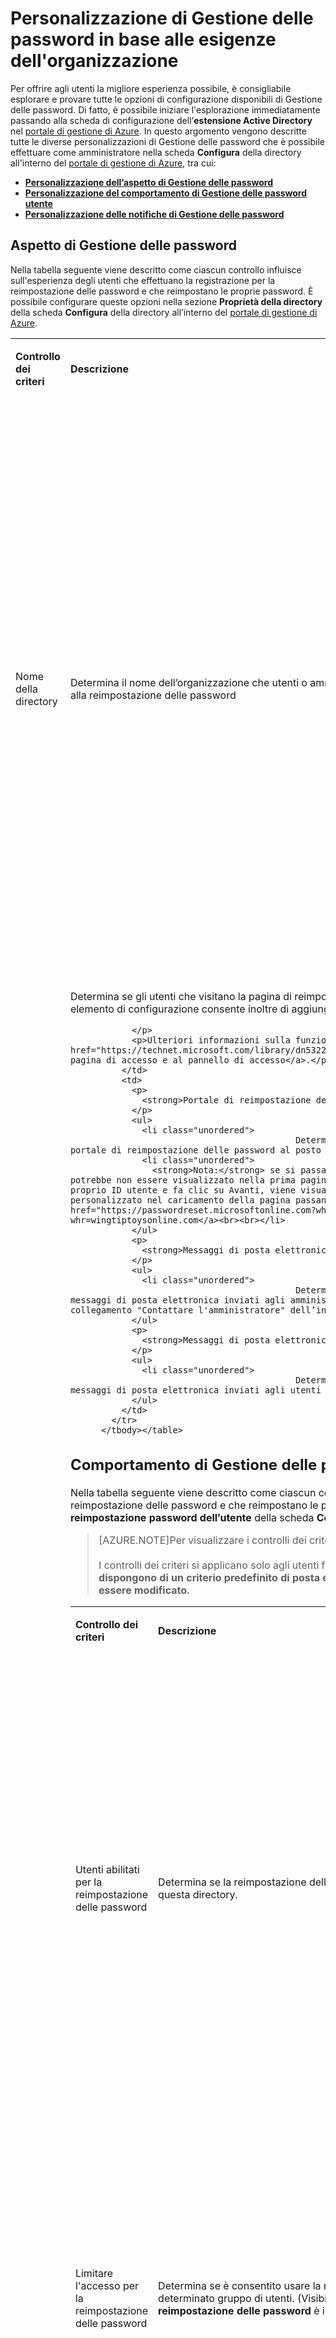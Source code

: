 <properties 
	pageTitle="Personalizzare: Gestione delle password di Azure AD | Microsoft Azure" 
	description="Come personalizzare l'aspetto, il comportamento e le notifiche di Gestione delle password in Azure AD in base alle proprie esigenze." 
	services="active-directory" 
	documentationCenter="" 
	authors="asteen" 
	manager="kbrint" 
	editor="billmath"/>

<tags 
	ms.service="active-directory" 
	ms.workload="identity" 
	ms.tgt_pltfrm="na" 
	ms.devlang="na" 
	ms.topic="article" 
	ms.date="06/08/2015" 
	ms.author="asteen"/>

# Personalizzazione di Gestione delle password in base alle esigenze dell'organizzazione
Per offrire agli utenti la migliore esperienza possibile, è consigliabile esplorare e provare tutte le opzioni di configurazione disponibili di Gestione delle password. Di fatto, è possibile iniziare l'esplorazione immediatamente passando alla scheda di configurazione dell’**estensione Active Directory** nel [portale di gestione di Azure](https://manage.windowsazure.com). In questo argomento vengono descritte tutte le diverse personalizzazioni di Gestione delle password che è possibile effettuare come amministratore nella scheda **Configura** della directory all'interno del [portale di gestione di Azure](https://manage.windowsazure.com), tra cui:

- [**Personalizzazione dell’aspetto di Gestione delle password**](#password-managment-look-and-feel)
- [**Personalizzazione del comportamento di Gestione delle password utente**](#password-management-behavior)
- [**Personalizzazione delle notifiche di Gestione delle password**](#password-management-notifications)

## Aspetto di Gestione delle password
Nella tabella seguente viene descritto come ciascun controllo influisce sull'esperienza degli utenti che effettuano la registrazione per la reimpostazione delle password e che reimpostano le proprie password. È possibile configurare queste opzioni nella sezione **Proprietà della directory** della scheda **Configura** della directory all’interno del [portale di gestione di Azure](https://manage.windowsazure.com).

<table>
            <tbody><tr>
              <td>
                <p>
                  <strong>Controllo dei criteri</strong>
                </p>
              </td>
              <td>
                <p>
                  <strong>Descrizione</strong>
                </p>
              </td>
              <td>
                <p>
                  <strong>Effetti</strong>
                </p>
              </td>
            </tr>
            <tr>
              <td>
                <p>Nome della directory</p>
              </td>
              <td>
                <p>Determina il nome dell’organizzazione che utenti o amministratori visualizzano nelle comunicazioni tramite messaggi di posta elettronica relativi alla reimpostazione delle password</p>
              </td>
              <td>
                <p>
                  <strong>Messaggi di posta elettronica "Contattare l'amministratore":</strong>
                </p>
                <ul>
                  <li class="unordered">
												Determina il nome descrittivo dell’indirizzo del mittente, ad esempio "Microsoft per conto di <strong>Wingtip Toys</strong>"<br><br></li>
                  <li class="unordered">
												Determina il nome oggetto del messaggio di posta elettronica, ad esempio "Codice di verifica del messaggio di posta elettronica dell'account <strong>Wingtip Toys</strong>"<br><br></li>
                </ul>
                <p>
                  <strong>Messaggi di posta elettronica di reimpostazione delle password:</strong>
                </p>
                <ul>
                  <li class="unordered">
												Determina il nome descrittivo dell’indirizzo del mittente, ad esempio "Microsoft per conto di <strong>Wingtip Toys</strong>"<br><br></li>
                </ul>
              </td>
            </tr>
            <tr>
              <td>
                <p>Aspetto della pagina di accesso e del pannello di accesso</p>
              </td>
              <td>
                <p>Determina se gli utenti che visitano la pagina di reimpostazione delle password visualizzano il logo Microsoft o il logo personalizzato. Questo elemento di configurazione consente inoltre di aggiungere informazioni personalizzate alla pagina di accesso e al pannello di accesso.</p>
                <p>
                  
                </p>
                <p>Ulteriori informazioni sulla funzionalità di personalizzazione del tenant sono disponibili in <a href="https://technet.microsoft.com/library/dn532270.aspx">Aggiungere informazioni personalizzate distintive dell’azienda alla pagina di accesso e al pannello di accesso</a>.</p>
              </td>
              <td>
                <p>
                  <strong>Portale di reimpostazione delle password:</strong>
                </p>
                <ul>
                  <li class="unordered">
												Determina se il logo personalizzato viene visualizzato o meno nella parte superiore del portale di reimpostazione delle password al posto del logo Microsoft predefinito.<br><br></li>
                  <li class="unordered">
                    <strong>Nota:</strong> se si passa direttamente alla pagina di reimpostazione delle password, il logo personalizzato potrebbe non essere visualizzato nella prima pagina del portale di reimpostazione delle password. Una volta che un utente immette il proprio ID utente e fa clic su Avanti, viene visualizzato il logo personalizzato. È possibile forzare la visualizzazione del logo personalizzato nel caricamento della pagina passando il parametro whr nella pagina di reimpostazione delle password, come segue: <a href="https://passwordreset.microsoftonline.com?whr=wingtiptoysonline.com">https://passwordreset.microsoftonline.com?whr=wingtiptoysonline.com</a><br><br></li>
                </ul>
                <p>
                  <strong>Messaggi di posta elettronica "Contattare l'amministratore":</strong>
                </p>
                <ul>
                  <li class="unordered">
												Determina se il logo personalizzato viene visualizzato o meno nella parte inferiore dei messaggi di posta elettronica inviati agli amministratori quando l’utente sceglie di contattare l'amministratore facendo clic sul collegamento "Contattare l'amministratore" dell’interfaccia utente di reimpostazione delle password.<br><br></li>
                </ul>
                <p>
                  <strong>Messaggi di posta elettronica di reimpostazione delle password:</strong>
                </p>
                <ul>
                  <li class="unordered">
												Determina se il logo personalizzato viene visualizzato o meno nella parte inferiore dei messaggi di posta elettronica inviati agli utenti quando reimpostano le password.<br><br></li>
                </ul>
              </td>
            </tr>
          </tbody></table>

## Comportamento di Gestione delle password
Nella tabella seguente viene descritto come ciascun controllo influisce sull'esperienza degli utenti che effettuano la registrazione per la reimpostazione delle password e che reimpostano le proprie password. È possibile configurare queste opzioni nella sezione **Criteri di reimpostazione password dell’utente** della scheda **Configura** della directory nel [portale di gestione di Azure](https://manage.windowsazure.com).

> [AZURE.NOTE]Per visualizzare i controlli dei criteri, all'account amministratore usato deve essere assegnata una licenza AAD Premium.<br><br>I controlli dei criteri si applicano solo agli utenti finali che reimpostano le proprie password e non agli amministratori. **Gli amministratori dispongono di un criterio predefinito di posta elettronica alternativa e/o di telefono cellulare specificato da Microsoft che non può essere modificato.**

<table>
            <tbody><tr>
              <td>
                <p>
                  <strong>Controllo dei criteri</strong>
                </p>
              </td>
              <td>
                <p>
                  <strong>Descrizione</strong>
                </p>
              </td>
              <td>
                <p>
                  <strong>Effetti</strong>
                </p>
              </td>
            </tr>
            <tr>
              <td>
                <p>Utenti abilitati per la reimpostazione delle password</p>
              </td>
              <td>
                <p>Determina se la reimpostazione delle password è abilitata per gli utenti in questa directory. </p>
              </td>
              <td>
                <p>
                  <strong>Portale di registrazione:</strong>
                </p>
                <ul>
                  <li class="unordered">
												Se impostato su no, nessun utente può registrare i dati della richiesta di verifica.<br><br></li>
                  <li class="unordered">
												Se impostato su Sì, qualsiasi utente finale nella directory può registrare i dati della richiesta di verifica visitando il portale di registrazione in <a href="http://aka.ms/ssprsetup">http://aka.ms/ssprsetup</a>.<br><br></li>
                  <li class="unordered">
                    <strong>Nota:</strong> per poter effettuare la registrazione per la reimpostazione delle password, agli utenti deve essere stata assegnata una licenza Azure AD Premium o Basic.<br><br></li>
                </ul>
                <p>
                  <strong>Portale di reimpostazione delle password:</strong>
                </p>
                <ul>
                  <li class="unordered">
												Se impostato su No, gli utenti visualizzano un messaggio che informa che, per reimpostare la password, è necessario contattare l'amministratore.<br><br></li>
                  <li class="unordered">
												Se impostato su Sì, gli utenti possono reimpostare automaticamente le password visitando il sito <a href="http://passwordreset.microsoftonline.com">http://passwordreset.microsoftonline.com</a> oppure facendo clic sul collegamento <strong>Impossibile accedere all'account</strong> in qualsiasi pagina di accesso ID organizzazione.<br><br></li>
                  <li class="unordered">
                    <strong>Nota:</strong> per poter reimpostare le password, agli utenti deve essere stata assegnata una licenza Azure AD Premium o Basic.<br><br></li>
                </ul>
              </td>
            </tr>
            <tr>
              <td>
                <p>Limitare l'accesso per la reimpostazione delle password</p>
              </td>
              <td>
                <p>Determina se è consentito usare la reimpostazione delle password solo a un determinato gruppo di utenti. (Visibile solo se <strong>Utenti abilitati per la reimpostazione delle password</strong> è impostato su <strong>Sì</strong>).</p>
              </td>
              <td>
                <p>
                  <strong>Portale di registrazione:</strong>
                </p>
                <ul>
                  <li class="unordered">
												Se impostato su No, tutti gli utenti finali nella directory possono effettuare la registrazione per la reimpostazione delle password in <a href="http://aka.ms/ssprsetup">http://aka.ms/ssprsetup</a><br><br></li>
                  <li class="unordered">
												Se impostato su Sì, solo gli utenti finali specificati nel controllo <strong>Gruppo che può eseguire la reimpostazione delle password</strong> possono effettuare la registrazione per la reimpostazione delle password in <a href="http://aka.ms/ssprsetup">http://aka.ms/ssprsetup</a><br><br></li>
                </ul>
                <p>
                  <strong>Portale di reimpostazione delle password:</strong>
                </p>
                <ul>
                  <li class="unordered">
												Se impostato su No, tutti gli utenti finali nella directory possono reimpostare le password.<br><br></li>
                  <li class="unordered">
												Se impostato su Sì, solo gli utenti finali specificati nel controllo <strong>Gruppo che può eseguire la reimpostazione delle password</strong> possono reimpostare le password.<br><br></li>
                </ul>
              </td>
            </tr>
            <tr>
              <td>
                <p>Gruppo che può eseguire la reimpostazione delle password</p>
              </td>
              <td>
                <p>Determina quale gruppo di utenti finali è autorizzato a usare la reimpostazione delle password. </p>
                <p>
                  
                </p>
                <p>(Visibile solo se <strong>Limitare l’accesso per la reimpostazione delle password</strong> è impostato su <strong>Sì</strong>).</p>
              </td>
              <td>
                <p>
                  <strong>Nota:</strong>
                </p>
                <ul>
                  <li class="unordered">
												Se non viene specificato alcun gruppo e si fa clic su <strong>Salva</strong>, un gruppo vuoto denominato <strong>SSPRSecurityGroupUsers</strong> viene creato automaticamente.<br><br></li>
                  <li class="unordered">
												Se si vuole specificare il proprio gruppo, è possibile fornire il proprio nome visualizzato.<br><br></li>
                </ul>
                <p>
                  <strong>Portale di registrazione:</strong>
                </p>
                <ul>
                  <li class="unordered">
												Se <strong>Limitare l'accesso per la reimpostazione delle password</strong> è impostato su <strong>Sì</strong>, solo gli utenti finali di questo gruppo sono in grado di effettuare la registrazione per la reimpostazione delle password. <br><br></li>
                </ul>
                <p>
                  <strong>Portale di reimpostazione delle password:</strong>
                </p>
                <ul>
                  <li class="unordered">
												Se <strong>Limitare l'accesso per la reimpostazione delle password</strong> è impostato su <strong>Sì</strong>, solo gli utenti finali di questo gruppo sono in grado di effettuare la reimpostazione delle password.<br><br></li>
                </ul>
              </td>
            </tr>
            <tr>
              <td>
                <p>Metodi di autenticazione disponibili per gli utenti</p>
              </td>
              <td>
                <p>Determina le richieste di verifica che un utente è autorizzato a usare per reimpostare la propria password.</p>
                <p>
                  
                </p>
                <p>(Visibile solo se <strong>Utenti abilitati per la reimpostazione delle password</strong> è impostato su <strong>Sì</strong>).</p>
              </td>
              <td>
                <p>
                  
                </p>
                <p>
                  
                </p>
                <p>
                  <strong>Nota:</strong>
                </p>
                <ul>
                  <li class="unordered">
												È necessario selezionare almeno un'opzione.<br><br></li>
                  <li class="unordered">
												Si consiglia l'abilitazione di almeno 2 opzioni per offrire agli utenti la massima flessibilità durante la reimpostazione delle password.<br><br></li>
                  <li class="unordered">
												Se si usano le domande di sicurezza, si consiglia di usarle in combinazione con un altro metodo di autenticazione, in quanto le domande di sicurezza possono essere meno sicure dei metodi reimpostazione delle password basati sul telefono o la posta elettronica.<br><br></li>
                </ul>
                <p>
                  <strong>Campi di directory da usare</strong>
                </p>
                <ul>
                  <li class="unordered">
												Telefono ufficio corrisponde all’attributo <strong>Telefono ufficio</strong> di un oggetto utente nella directory.<br><br></li>
                  <li class="unordered">
												Telefono cellulare corrisponde all’attributo <strong>Cellulare per l’autenticazione</strong> (non visibile pubblicamente) o all’attributo <strong>Telefono cellulare</strong> (visibile pubblicamente) di un oggetto utente nella directory. Il servizio cerca i dati prima in <strong>Telefono per l’autenticazione</strong> e, se non sono presenti, esegue il fallback all’attributo <strong>Telefono cellulare</strong>.<br><br></li>
                  <li class="unordered">
												Indirizzo di posta elettronica alternativo corrisponde all’attributo <strong>Indirizzo di posta elettronica per l’autenticazione</strong> (non visibile pubblicamente) o all’attributo <strong>Indirizzo di posta elettronica alternativo</strong> di un oggetto utente nella directory. Il servizio cerca i dati prima in <strong>Indirizzo di posta elettronica per l’autenticazione</strong> e, se non sono presenti, esegue il fallback all’attributo <strong>Indirizzo di posta elettronica alternativo</strong>.<br><br></li>
                  <li class="unordered">
												Le domande di sicurezza vengono archiviate privatamente e in modo sicuro in un oggetto utente nella directory e gli utenti possono rispondere a tali domande solo durante la registrazione. Per motivi di sicurezza, attualmente un amministratore non può modificare o visualizzare queste risposte in alcun modo.<br><br></li>
                  <li class="unordered">
                    <strong>Nota: </strong>per impostazione predefinita, solo gli attributi cloud Telefono ufficio e Telefono cellulare vengono sincronizzati con la directory cloud dalla directory locale. Per ulteriori informazioni sugli attributi locali sincronizzati con il cloud, vedere <a href="https://msdn.microsoft.com/library/azure/dn764938.aspx">Attributi sincronizzati con Azure AD.</a><br><br></li>
                </ul>
                <p>
                  <strong>Portale di registrazione:</strong>
                </p>
                <ul>
                  <li class="unordered">
												Influisce sui metodi di autenticazione visualizzati durante la registrazione degli utenti. Se non si abilita un determinato metodo di autenticazione, gli utenti non saranno in grado di effettuare la registrazione automatica per tale metodo di autenticazione.<br><br></li>
                  <li class="unordered">
                    <strong>Nota: </strong>gli utenti non sono attualmente in grado di registrare i propri numeri di telefono ufficio, tale metodo di autenticazione deve essere definito dall'amministratore.<br><br></li>
                </ul>
                <p>
                  <strong>Portale di reimpostazione delle password:</strong>
                </p>
                <ul>
                  <li class="unordered">
												Determina i metodi di autenticazione che un utente può usare come richieste di verifica per un determinato passaggio di verifica. Ad esempio, se per un utente sono disponibili dati in entrambi i campi <strong>Telefono ufficio</strong> e <strong>Telefono per l'autenticazione</strong> in Azure Active Directory, l’utente può usare uno di questi metodi di autenticazione per ripristinare la propria password.<br><br></li>
                  <li class="unordered">
                    <strong>Nota: </strong>gli utenti saranno in grado di reimpostare la password se e solo se sono presenti dati nei metodi di autenticazione abilitati dall’amministratore.<br><br></li>
                </ul>
              </td>
            </tr>
            <tr>
              <td>
                <p>Numero di metodi di autenticazione necessari</p>
              </td>
              <td>
                <p>Determina il numero minimo di metodi di autenticazione disponibili che un utente deve usare per reimpostare la propria password.</p>
                <p>
                  
                </p>
                <p>(Visibile solo se <strong>Utenti abilitati per la reimpostazione delle password</strong> è impostato su <strong>Sì</strong>).</p>
              </td>
              <td>
                <p>
                  <strong>Nota:</strong>
                </p>
                <ul>
                  <li class="unordered">
												Può essere impostato su 1 o 2 metodi di autenticazione necessari.<br><br></li>
                </ul>
                <p>
                  <strong>Portale di registrazione:</strong>
                </p>
                <ul>
                  <li class="unordered">
												Determina il numero minimo di metodi di autenticazione che un utente deve registrare per poter essere in grado di terminare l'esperienza di registrazione.<br><br></li>
                </ul>
                <p>
                  <strong>Portale di reimpostazione delle password:</strong>
                </p>
                <ul>
                  <li class="unordered">
												Influisce sul numero di passaggi di verifica che un utente deve effettuare per poter essere in grado di reimpostare una password. Un passaggio di verifica viene definito come un passaggio effettuato da un utente usando le informazioni di autenticazione, ad esempio una chiamata al telefono dell’ufficio o un messaggio di posta elettronica all’indirizzo di posta elettronica alternativo, per verificare l'account.<br><br></li>
                  <li class="unordered">
                    <strong>Nota:</strong> se un utente non dispone della quantità necessaria di informazioni di autenticazione definite sul proprio account per reimpostare correttamente la password in base ai criteri impostati, viene visualizzata una pagina di errore che invita l’utente a richiedere a un amministratore di reimpostare la password.  <br><br></li>
                </ul>
              </td>
            </tr>
            <tr>
              <td>
                <p>Numero di domande necessarie per la registrazione</p>
              </td>
              <td>
                <p>Determina il numero minimo di domande a cui un utente deve rispondere quando effettua la registrazione con l’opzione delle domande di sicurezza.</p>
                <p>(Visibile solo se la casella di controllo <strong>Domande di sicurezza</strong> è abilitata).</p>
              </td>
              <td>
                <p>
                  <strong>Nota:</strong>
                </p>
                <ul>
                  <li class="unordered">
												Può essere impostato su 3-5 domande necessarie per la registrazione.<br><br></li>
                  <li class="unordered">
												Il numero di domande necessarie per la registrazione deve essere maggiore o uguale al numero di domande necessarie per la reimpostazione.<br><br></li>
                  <li class="unordered">
												È consigliabile impostare il numero di domande necessarie per la registrazione su un valore maggiore rispetto al numero di domande necessarie per la reimpostazione, in modo che gli utenti abbiano maggiore flessibilità durante la reimpostazione delle password. Questa configurazione è inoltre più sicura perché l’utente dovrà rispondere a domande selezionate casualmente dal pool di tutte le domande registrate.<br><br></li>
                </ul>
                <p>
                  <strong>Portale di registrazione:</strong>
                </p>
                <ul>
                  <li class="unordered">
												Determina il numero minimo di domande a cui un utente deve rispondere per essere considerato completamente registrato per la reimpostazione delle password.<br><br></li>
                </ul>
              </td>
            </tr>
            <tr>
              <td>
                <p>Numero di domande necessarie per la reimpostazione </p>
              </td>
              <td>
                <p>Determina il numero minimo di domande a cui un utente deve rispondere quando reimposta una password.</p>
                <p>
                  
                </p>
                <p>(Visibile solo se la casella di controllo <strong>Domande di sicurezza</strong> è abilitata).</p>
              </td>
              <td>
                <p>
                  <strong>Nota:</strong>
                </p>
                <ul>
                  <li class="unordered">
												Può essere impostato su 3-5 domande necessarie per la reimpostazione.<br><br></li>
                  <li class="unordered">
												Il numero di domande necessarie per la reimpostazione deve essere minore o uguale al numero di domande necessarie per la registrazione.<br><br></li>
                </ul>
                <p>
                  <strong>Portale di reimpostazione delle password:</strong>
                </p>
                <ul>
                  <li class="unordered">
												Determina il numero minimo di domande a cui un utente deve rispondere affinché la password dell’utente possa essere reimpostata.<br><br></li>
                  <li class="unordered">
												Al momento della reimpostazione della password, questo numero di domande verrà selezionato casualmente dall'elenco totale di domande registrate dell’utente. Ad esempio, se l'utente ha registrato 5 domande, 3 delle 5 domande verranno selezionate casualmente quando l'utente accede per reimpostare una password. L'utente deve quindi rispondere correttamente a tutte queste domande affinché la password possa essere reimpostata.<br><br></li>
                </ul>
              </td>
            </tr>
            <tr>
              <td>
                <p>Domanda di sicurezza</p>
              </td>
              <td>
                <p>Definisce le domande di sicurezza che gli utenti possono scegliere durante la registrazione per la reimpostazione delle password e durante la reimpostazione delle password.</p>
                <p>
                  
                </p>
                <p>(Visibile solo se la casella di controllo <strong>Domande di sicurezza</strong> è abilitata).</p>
              </td>
              <td>
                <p>
                  <strong>Nota:</strong>
                </p>
                <ul>
                  <li class="unordered">
												È possibile definire fino a 20 domande.<br><br></li>
                  <li class="unordered">
												Il limite massimo di caratteri della domanda è 200 caratteri.<br><br></li>
                  <li class="unordered">
												Il limite minimo di caratteri della risposta è 3 caratteri.<br><br></li>
                  <li class="unordered">
												Il limite massimo di caratteri della risposta è 40 caratteri.<br><br></li>
                  <li class="unordered">
												Gli utenti potrebbero non rispondere alla stessa domanda due volte.<br><br></li>
                  <li class="unordered">
												Gli utenti potrebbero non fornire la stessa risposta a due diverse domande due volte.<br><br></li>
                  <li class="unordered">
												Qualsiasi set di caratteri può essere usato per definire domande e risposte (compresi i caratteri Unicode).<br><br></li>
                  <li class="unordered">
												Il numero di domande definite deve essere maggiore o uguale al numero di domande necessarie per la registrazione.<br><br></li>
                  <li class="unordered">
												La definizione di diverse domande per impostazioni locali diverse non è ancora supportata, ma lo sarà in futuro.<br><br></li>
                </ul>
                <p>
                  <strong>Portale di registrazione:</strong>
                </p>
                <ul>
                  <li class="unordered">
												Determina le domande a cui un utente è in grado di fornire risposte durante la registrazione per la reimpostazione delle password.<br><br></li>
                </ul>
                <p>
                  <strong>Portale di reimpostazione delle password:</strong>
                </p>
                <ul>
                  <li class="unordered">
												Determina le domande che un utente è in grado di usare per reimpostare una password.<br><br></li>
                </ul>
              </td>
            </tr>
            <tr>
              <td>
                <p>Richiedere agli utenti di effettuare la registrazione quando accedono al pannello di accesso</p>
                <p>
                  
                </p>
              </td>
              <td>
                <p>Determina se a un utente viene richiesto di registrare i dati di contatto per la reimpostazione delle password la volta successiva che accede al pannello di accesso.</p>
                <p>
                  
                </p>
                <p>(Visibile solo se <strong>Utenti abilitati per la reimpostazione delle password</strong> è impostato su <strong>Sì</strong>).</p>
              </td>
              <td>
                <p>
                  
                </p>
                <p>
                  
                </p>
                <p>
                  <strong>Nota:</strong>
                </p>
                <ul>
                  <li class="unordered">
												Se si disabilita questa funzionalità, è possibile anche inviare manualmente gli utenti a <a href="http://aka.ms/ssprsetup">http://aka.ms/ssprsetup</a> per registrare i relativi dati di contatto.  <br><br></li>
                  <li class="unordered">
												Gli utenti possono inoltre raggiungere il portale di registrazione facendo clic sul collegamento <strong>Registrazione per la reimpostazione delle password</strong> nella scheda Profilo del pannello di accesso.<br><br></li>
                  <li class="unordered">
												La registrazione tramite questo metodo può essere chiusa facendo clic sul pulsante Annulla o chiudendo la finestra ma, se non effettuano la registrazione, gli utenti ricevono messaggi fastidiosi ogni volta che eseguono l'accesso.<br><br></li>
                </ul>
                <p>
                  <strong>Portale di registrazione:</strong>
                </p>
                <ul>
                  <li class="unordered">
												Questa impostazione non influisce sul comportamento del portale di registrazione, determina, invece, se il portale di registrazione viene visualizzato o meno agli utenti quando accedono al pannello di accesso.<br><br></li>
                </ul>
              </td>
            </tr>
            <tr>
              <td>
                <p>Numero di giorni prima che gli utenti debbano confermare i dati di contatto</p>
              </td>
              <td>
                <p>Quando <strong>Richiedere agli utenti di effettuare la registrazione</strong> è attivato, questa impostazione determina il periodo di tempo che può trascorrere prima che un utente debba riconfermare i dati. </p>
                <p>
                  
                </p>
                <p>(Visibile solo se <strong>Richiedere agli utenti di effettuare la registrazione quando accedono al pannello di accesso</strong> è impostato su <strong>Sì</strong>).</p>
              </td>
              <td>
                <p>
                  
                </p>
                <p>
                  
                </p>
                <p>
                  <strong>Nota: </strong>
                </p>
                <ul>
                  <li class="unordered">
												Vengono accettati i valori compresi tra 0 e 730 giorni; 0 giorni indica che agli utenti non verrà mai richiesto di riconfermare i dati di contatto.<br><br></li>
                </ul>
                <p>
                  <strong>Portale di registrazione:</strong>
                </p>
                <ul>
                  <li class="unordered">
												Questa impostazione non influisce sul comportamento del portale di registrazione, determina, invece, se il portale di registrazione viene visualizzato o meno agli utenti quando i relativi dati di contatto devono essere riconfermati. <br><br></li>
                </ul>
              </td>
            </tr>
            <tr>
              <td>
                <p>Personalizzare il collegamento Contattare l’amministratore</p>
              </td>
              <td>
                <p>Controlla se il collegamento Contattare l’amministratore (visualizzato a sinistra) viene visualizzato nel portale di reimpostazione delle password quando si verifica un errore o se un utente attende troppo a lungo che un'operazione punti a un URL o a un indirizzo di posta elettronica personalizzato.</p>
                <p>
                  
                </p>
                <p>(Visibile solo se <strong>Utenti abilitati per la reimpostazione delle password</strong> è impostato su <strong>Sì</strong>).</p>
              </td>
              <td>
                <p>
                  <strong>Nota: </strong>
                </p>
                <ul>
                  <li class="unordered">
												Se si abilita questa impostazione, è necessario scegliere un URL o un indirizzo di posta elettronica personalizzato completando il campo <strong>Indirizzo di posta elettronica o url personalizzato </strong> immediatamente al di sotto di questa impostazione.<br><br></li>
                </ul>
                <p>
                  <strong>Portale di reimpostazione delle password:</strong>
                </p>
                <ul>
                  <li class="unordered">
												Se impostato su No, gli utenti che fanno clic sul collegamento evidenziato inviano un messaggio di posta elettronica all'indirizzo di posta elettronica principale di tutti gli amministratori tenant richiedendo che la propria password venga reimpostata. Questo messaggio di posta elettronica viene inviato seguendo la logica in basso:<br><br></li>
                  <li class="unordered">
                    <ul>
                      <li class="unordered">
														Se sono presenti amministratori password, il messaggio viene inviato a tutti gli amministratori password con un massimo di 100 destinatari totali.<br><br></li>
                      <li class="unordered">
														Se non sono presenti amministratori password, il messaggio viene inviato a tutti gli amministratori utenti con un massimo di 100 destinatari totali.<br><br></li>
                      <li class="unordered">
														Se non sono presenti amministratori utenti, il messaggio viene inviato a tutti gli amministratori globali con un massimo di 100 destinatari totali.<br><br></li>
                    </ul>
                  </li>
                  <li class="unordered">
												Se impostata su Sì, questa impostazione personalizza il comportamento del collegamento evidenziato in precedenza per puntare a un URL o a un indirizzo di posta elettronica personalizzato a cui gli utenti possono passare per ottenere assistenza per la reimpostazione delle password.<br><br></li>
                  <li class="unordered">
												Se si specifica un URL, viene aperto in una nuova scheda.<br><br></li>
                  <li class="unordered">
												Se si specifica un indirizzo di posta elettronica, viene creato un collegamento mailto a questo indirizzo di posta elettronica.<br><br></li>
                </ul>
              </td>
            </tr>
            <tr>
              <td>
                <p>Indirizzo di posta elettronica o URL personalizzato</p>
              </td>
              <td>
                <p>Controlla l'indirizzo di posta elettronica o l'URL a cui punta il collegamento <strong>Contattare l'amministratore</strong>. </p>
                <p>
                  
                </p>
                <p>(Visibile solo se <strong>Personalizzare il collegamento Contattare l’amministratore</strong> è impostato su <strong>Sì</strong>).</p>
              </td>
              <td>
                <p>
                  <strong>Nota:</strong>
                </p>
                <ul>
                  <li class="unordered">
												Deve essere un URL intranet o extranet o un indirizzo di posta elettronica valido.<br><br></li>
                </ul>
                <p>
                  <strong>Portale di reimpostazione delle password:</strong>
                </p>
                <ul>
                  <li class="unordered">
												Modifica l’elemento a cui punta il collegamento <strong>Contattare l’amministratore</strong>.<br><br></li>
                  <li class="unordered">
												Se si specifica un indirizzo di posta elettronica, il collegamento diventa un collegamento "mailto" a tale indirizzo di posta elettronica.<br><br></li>
                  <li class="unordered">
												Se si specifica un URL, il collegamento diventa un href standard che punta all'URL che verrà aperto in una nuova scheda.  <br><br></li>
                </ul>
              </td>
            </tr>
            <tr>
              <td>
                <p>Writeback delle password in una directory locale</p>
              </td>
              <td>
                <p>Controlla se Writeback password è abilitato per questa directory e, in questo caso, indica lo stato del servizio di writeback locale.</p>
                <p>
                  
                </p>
                <p>Questa funzionalità è utile se si vuole disabilitare temporaneamente il servizio a causa un'interruzione.</p>
              </td>
              <td>
                <p>
                  
                </p>
                <p>
                  <strong>Nota:</strong>
                </p>
                <ul>
                  <li class="unordered">
												Questo controllo viene visualizzato solo se Writeback password è stato installato scaricando la versione più recente di Azure AD Connect e abilitando l’opzione <strong>Writeback password</strong> nella schermata di selezione <strong>Funzionalità facoltative</strong>.<br><br></li>
                  <li class="unordered">
												Se Writeback password è stato abilitato e si ritiene che esista un problema di configurazione con il servizio, è possibile aprire questa scheda ed esaminare l’etichetta <strong>Stato del servizio writeback password</strong> per individuare eventuali problemi.<br><br></li>
                  <li class="unordered">
												Gli stati che possono essere visualizzati sono i seguenti:<br><br><ul><li class="unordered"><strong>Configurato</strong>: tutto funziona come previsto<br><br></li><li class="unordered"><strong>Non configurato</strong>: il servizio writeback è stato installato, ma è impossibile raggiungerlo, verificare che le connessioni in uscita non si blocchino su 443 e provare a reinstallare il servizio se continuano a verificarsi problemi.<br><br></li></ul></li>
                </ul>
                <p>
                  <strong>Portale di registrazione:</strong>
                </p>
                <ul>
                  <li class="unordered">
												Se il servizio writeback è distribuito e configurato e questa opzione è impostata su <strong>No</strong> il servizio writeback viene disabilitato e gli utenti federati e con sincronizzazione degli hash delle password non sono in grado di effettuare la registrazione per la reimpostazione delle proprie password.<br><br></li>
                  <li class="unordered">
												Se l'opzione è impostata su <strong>Sì</strong>, il servizio writeback viene abilitato e gli utenti federati e con sincronizzazione degli hash delle password sono in grado di reimpostare le proprie password.<br><br></li>
                </ul>
                <p>
                  <strong>Portale di reimpostazione delle password:</strong>
                </p>
                <ul>
                  <li class="unordered">
												Se il servizio writeback è distribuito e configurato e questa opzione è impostata su <strong>No</strong> il servizio writeback viene disabilitato e gli utenti federati e con sincronizzazione degli hash delle password non sono in grado di reimpostare le proprie password.<br><br></li>
                  <li class="unordered">
												Se l'opzione è impostata su <strong>Sì</strong>, il servizio writeback viene abilitato e gli utenti federati e con sincronizzazione degli hash delle password sono in grado di reimpostare le proprie password.<br><br></li>
                </ul>
              </td>
            </tr>
          </tbody></table>

## Notifiche di Gestione delle password
Nella tabella seguente viene descritto come ciascun controllo influisce sull'esperienza degli utenti e degli amministratori che ricevono notifiche di reimpostazione delle password. È possibile configurare queste opzioni nella sezione **Notifiche** della scheda **Configura** della directory nel [portale di gestione di Azure](https://manage.windowsazure.com).

<table>
            <tbody><tr>
              <td>
                <p>
                  <strong>Controllo dei criteri</strong>
                </p>
              </td>
              <td>
                <p>
                  <strong>Descrizione</strong>
                </p>
              </td>
              <td>
                <p>
                  <strong>Effetti</strong>
                </p>
              </td>
            </tr>
            <tr>
              <td>
                <p>Inviare una notifica agli amministratori quando altri amministratori reimpostano le proprie password</p>
              </td>
              <td>
                <p>Determina se a tutti gli amministratori globali viene inviata o meno una notifica tramite un messaggio di posta elettronica all’indirizzo di posta elettronica principale quando un altro amministratore di qualsiasi tipo reimposta la propria password.</p>
              </td>
              <td>
                <p>
                  <strong>Portale di reimpostazione delle password:</strong>
                </p>
                <ul>
                  <li class="unordered">
												Se impostato su no, non viene inviata alcuna notifica.<br><br></li>
                  <li class="unordered">
												Se impostato su Sì, a tutti gli altri amministratori globali viene inviata una notifica quando un singolo amministratore reimposta la propria password.<br><br></li>
                  <li class="unordered">
												Questa notifica viene inviata tramite un messaggio di posta elettronica agli indirizzi di posta elettronica principali di tutti gli altri amministratori globali dell'organizzazione.<br><br></li>
                </ul>
                <p>
                  <strong>Esempio:</strong>
                </p>
                <ul>
                  <li class="unordered">
												Se questa opzione è stata abilitata, quando l’amministratore A reimposta la propria password e nel tenant sono presenti altri 3 amministratori, B, C e D, gli amministratori B, C e D ricevono un messaggio di posta elettronica che indica che l’amministratore A ha reimpostato la propria password.<br><br></li>
                </ul>
              </td>
            </tr>
            <tr>
              <td>
                <p>Inviare una notifica a utenti e amministratori quando la loro password è stata reimpostata</p>
              </td>
              <td>
                <p>Determina se gli utenti finali o gli amministratori che reimpostano le proprie password ricevono o meno una notifica tramite un messaggio di posta elettronica quando la loro password è stata reimpostata.</p>
              </td>
              <td>
                <p>
                  <strong>Portale di reimpostazione delle password:</strong>
                </p>
                <ul>
                  <li class="unordered">
												Se impostato su no, non viene inviata alcuna notifica.<br><br></li>
                  <li class="unordered">
												Se impostato su Sì, ogni volta che un utente o un amministratore reimposta la propria password, riceve una notifica che indica che la sua password è stata reimpostata.<br><br></li>
                  <li class="unordered">
												Questa notifica viene inviata tramite un messaggio di posta elettronica all’indirizzo di posta elettronica principale e alternativo (o di autenticazione) dell'utente che ha reimpostato la propria password.<br><br></li>
                </ul>
              </td>
            </tr>
          </tbody></table>


<br/> <br/> <br/>

**Risorse aggiuntive**


* [Informazioni sulla gestione delle password](active-directory-passwords.md)
* [Funzionamento della gestione delle password](active-directory-passwords-how-it-works.md)
* [Introduzione a Gestione delle password](active-directory-passwords-getting-started.md)
* [Procedure consigliate per Gestione delle password](active-directory-passwords-best-practices.md)
* [Come ottenere informazioni dettagliate con i report di gestione delle password](active-directory-passwords-get-insights.md)
* [Domande frequenti sulla gestione delle password](active-directory-passwords-faq.md)
* [Risolvere i problemi relativi alla gestione delle password](active-directory-passwords-troubleshoot.md)
* [Altre informazioni](active-directory-passwords-learn-more.md)
* [Gestione delle password su MSDN](https://msdn.microsoft.com/library/azure/dn510386.aspx) 

<!---HONumber=Oct15_HO3-->